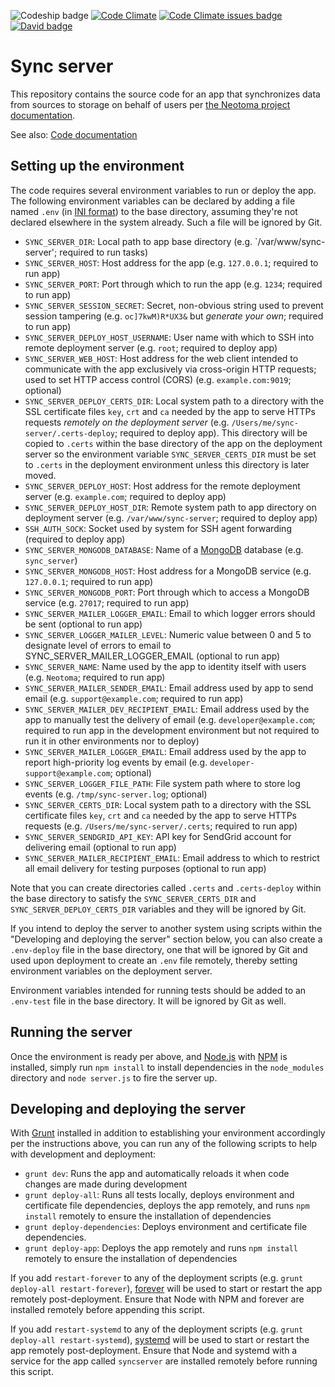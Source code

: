 ![Codeship badge](https://codeship.com/projects/00364600-b0b2-0133-c9a4-72e14e42ee1c/status?branch=master)
[![Code Climate](https://codeclimate.com/github/asheville/sync/badges/gpa.svg)](https://codeclimate.com/github/asheville/sync)
[![Code Climate issues badge](https://codeclimate.com/github/asheville/sync/badges/issue_count.svg)](https://codeclimate.com/github/asheville/sync)
[![David badge](https://david-dm.org/neotoma/sync-server.svg)](https://david-dm.org/neotoma/sync-server)


# Sync server

This repository contains the source code for an app that synchronizes data from sources to storage on behalf of users per [the Neotoma project documentation](https://github.com/neotoma/documentation).

See also: [Code documentation](http://neotoma.github.io/sync-server/)

## Setting up the environment

The code requires several environment variables to run or deploy the app. The following environment variables can be declared by adding a file named `.env` (in [INI format](https://en.wikipedia.org/wiki/INI_file)) to the base directory, assuming they're not declared elsewhere in the system already. Such a file will be ignored by Git.

- `SYNC_SERVER_DIR`: Local path to app base directory (e.g. `/var/www/sync-server'; required to run tasks)
- `SYNC_SERVER_HOST`: Host address for the app (e.g. `127.0.0.1`; required to run app)
- `SYNC_SERVER_PORT`: Port through which to run the app (e.g. `1234`; required to run app)
- `SYNC_SERVER_SESSION_SECRET`: Secret, non-obvious string used to prevent session tampering (e.g. `oc]7kwM)R*UX3&` but *generate your own*; required to run app)
- `SYNC_SERVER_DEPLOY_HOST_USERNAME`: User name with which to SSH into remote deployment server (e.g. `root`; required to deploy app)
- `SYNC_SERVER_WEB_HOST`: Host address for the web client intended to communicate with the app exclusively via cross-origin HTTP requests; used to set HTTP access control (CORS) (e.g. `example.com:9019`; optional)
- `SYNC_SERVER_DEPLOY_CERTS_DIR`: Local system path to a directory with the SSL certificate files `key`, `crt` and `ca` needed by the app to serve HTTPs requests *remotely on the deployment server* (e.g. `/Users/me/sync-server/.certs-deploy`; required to deploy app). This directory will be copied to `.certs` within the base directory of the app on the deployment server so the environment variable `SYNC_SERVER_CERTS_DIR` must be set to `.certs` in the deployment environment unless this directory is later moved.
- `SYNC_SERVER_DEPLOY_HOST`: Host address for the remote deployment server (e.g. `example.com`; required to deploy app)
- `SYNC_SERVER_DEPLOY_HOST_DIR`: Remote system path to app directory on deployment server (e.g. `/var/www/sync-server`; required to deploy app)
- `SSH_AUTH_SOCK`: Socket used by system for SSH agent forwarding (required to deploy app)
- `SYNC_SERVER_MONGODB_DATABASE`: Name of a [MongoDB](http://www.mongodb.org/) database (e.g. `sync_server`)
- `SYNC_SERVER_MONGODB_HOST`: Host address for a MongoDB service (e.g. `127.0.0.1`; required to run app)
- `SYNC_SERVER_MONGODB_PORT`: Port through which to access a MongoDB service (e.g. `27017`; required to run app)
- `SYNC_SERVER_MAILER_LOGGER_EMAIL`: Email to which logger errors should be sent (optional to run app)
- `SYNC_SERVER_LOGGER_MAILER_LEVEL`: Numeric value between 0 and 5 to designate level of errors to email to SYNC_SERVER_MAILER_LOGGER_EMAIL (optional to run app)
- `SYNC_SERVER_NAME`: Name used by the app to identity itself with users (e.g. `Neotoma`; required to run app)
- `SYNC_SERVER_MAILER_SENDER_EMAIL`: Email address used by app to send email (e.g. `support@example.com`; required to run app)
- `SYNC_SERVER_MAILER_DEV_RECIPIENT_EMAIL`: Email address used by the app to manually test the delivery of email (e.g. `developer@example.com`; required to run app in the development environment but not required to run it in other environments nor to deploy)
- `SYNC_SERVER_MAILER_LOGGER_EMAIL`: Email address used by the app to report high-priority log events by email (e.g. `developer-support@example.com`; optional)
- `SYNC_SERVER_LOGGER_FILE_PATH`: File system path where to store log events (e.g. `/tmp/sync-server.log`; optional)
- `SYNC_SERVER_CERTS_DIR`: Local system path to a directory with the SSL certificate files `key`, `crt` and `ca` needed by the app to serve HTTPs requests (e.g. `/Users/me/sync-server/.certs`; required to run app)
- `SYNC_SERVER_SENDGRID_API_KEY`: API key for SendGrid account for delivering email (optional to run app)
- `SYNC_SERVER_MAILER_RECIPIENT_EMAIL`: Email address to which to restrict all email delivery for testing purposes (optional to run app)

Note that you can create directories called `.certs` and `.certs-deploy` within the base directory to satisfy the `SYNC_SERVER_CERTS_DIR` and `SYNC_SERVER_DEPLOY_CERTS_DIR` variables and they will be ignored by Git.

If you intend to deploy the server to another system using scripts within the "Developing and deploying the server" section below, you can also create a `.env-deploy` file in the base directory, one that will be ignored by Git and used upon deployment to create an `.env` file remotely, thereby setting environment variables on the deployment server.

Environment variables intended for running tests should be added to an `.env-test` file in the base directory. It will be ignored by Git as well.

## Running the server

Once the environment is ready per above, and [Node.js](http://nodejs.org/) with [NPM](https://www.npmjs.com/) is installed, simply run `npm install` to install dependencies in the `node_modules` directory and `node server.js` to fire the server up.

## Developing and deploying the server

With [Grunt](gruntjs.com) installed in addition to establishing your environment accordingly per the instructions above, you can run any of the following scripts to help with development and deployment:

- `grunt dev`: Runs the app and automatically reloads it when code changes are made during development
- `grunt deploy-all`: Runs all tests locally, deploys environment and certificate file dependencies, deploys the app remotely, and runs `npm install` remotely to ensure the installation of dependencies
- `grunt deploy-dependencies`: Deploys environment and certificate file dependencies.
- `grunt deploy-app`: Deploys the app remotely and runs `npm install` remotely to ensure the installation of dependencies

If you add `restart-forever` to any of the deployment scripts (e.g. `grunt deploy-all restart-forever`), [forever](https://github.com/foreverjs/forever) will be used to start or restart the app remotely post-deployment. Ensure that Node with NPM and forever are installed remotely before appending this script.

If you add `restart-systemd` to any of the deployment scripts (e.g. `grunt deploy-all restart-systemd`), [systemd](https://www.digitalocean.com/community/tutorials/systemd-essentials-working-with-services-units-and-the-journal) will be used to start or restart the app remotely post-deployment. Ensure that Node and systemd with a service for the app called `syncserver` are installed remotely before running this script.
